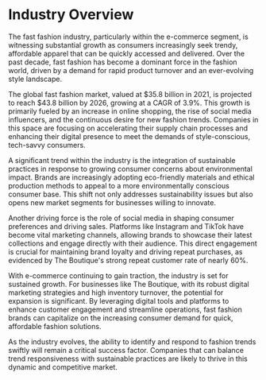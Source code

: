# Industry Overview

The fast fashion industry, particularly within the e-commerce segment, is witnessing substantial growth as consumers increasingly seek trendy, affordable apparel that can be quickly accessed and delivered. Over the past decade, fast fashion has become a dominant force in the fashion world, driven by a demand for rapid product turnover and an ever-evolving style landscape.

The global fast fashion market, valued at $35.8 billion in 2021, is projected to reach $43.8 billion by 2026, growing at a CAGR of 3.9%. This growth is primarily fueled by an increase in online shopping, the rise of social media influencers, and the continuous desire for new fashion trends. Companies in this space are focusing on accelerating their supply chain processes and enhancing their digital presence to meet the demands of style-conscious, tech-savvy consumers.

A significant trend within the industry is the integration of sustainable practices in response to growing consumer concerns about environmental impact. Brands are increasingly adopting eco-friendly materials and ethical production methods to appeal to a more environmentally conscious consumer base. This shift not only addresses sustainability issues but also opens new market segments for businesses willing to innovate.

Another driving force is the role of social media in shaping consumer preferences and driving sales. Platforms like Instagram and TikTok have become vital marketing channels, allowing brands to showcase their latest collections and engage directly with their audience. This direct engagement is crucial for maintaining brand loyalty and driving repeat purchases, as evidenced by The Boutique's strong repeat customer rate of nearly 60%.

With e-commerce continuing to gain traction, the industry is set for sustained growth. For businesses like The Boutique, with its robust digital marketing strategies and high inventory turnover, the potential for expansion is significant. By leveraging digital tools and platforms to enhance customer engagement and streamline operations, fast fashion brands can capitalize on the increasing consumer demand for quick, affordable fashion solutions.

As the industry evolves, the ability to identify and respond to fashion trends swiftly will remain a critical success factor. Companies that can balance trend responsiveness with sustainable practices are likely to thrive in this dynamic and competitive market.